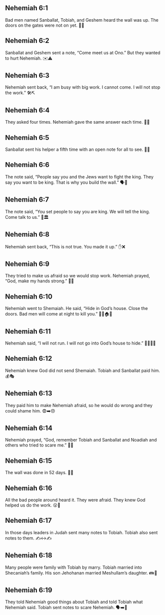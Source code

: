 ## Nehemiah 6:1
Bad men named Sanballat, Tobiah, and Geshem heard the wall was up. The doors on the gates were not on yet. 🧱🚪
## Nehemiah 6:2
Sanballat and Geshem sent a note, “Come meet us at Ono.” But they wanted to hurt Nehemiah. ✉️⚠️
## Nehemiah 6:3
Nehemiah sent back, “I am busy with big work. I cannot come. I will not stop the work.” 🛠️⛏️
## Nehemiah 6:4
They asked four times. Nehemiah gave the same answer each time. 🔁🛑
## Nehemiah 6:5
Sanballat sent his helper a fifth time with an open note for all to see. 📜👀
## Nehemiah 6:6
The note said, “People say you and the Jews want to fight the king. They say you want to be king. That is why you build the wall.” 🗣️👑
## Nehemiah 6:7
The note said, “You set people to say you are king. We will tell the king. Come talk to us.” 📣🏛️
## Nehemiah 6:8
Nehemiah sent back, “This is not true. You made it up.” ✋❌
## Nehemiah 6:9
They tried to make us afraid so we would stop work. Nehemiah prayed, “God, make my hands strong.” 🙏💪
## Nehemiah 6:10
Nehemiah went to Shemaiah. He said, “Hide in God’s house. Close the doors. Bad men will come at night to kill you.” 🏃‍♂️🏠🌙
## Nehemiah 6:11
Nehemiah said, “I will not run. I will not go into God’s house to hide.” 🚫🏃‍♂️⛪
## Nehemiah 6:12
Nehemiah knew God did not send Shemaiah. Tobiah and Sanballat paid him. 💰🎭
## Nehemiah 6:13
They paid him to make Nehemiah afraid, so he would do wrong and they could shame him. 😨➡️😞
## Nehemiah 6:14
Nehemiah prayed, “God, remember Tobiah and Sanballat and Noadiah and others who tried to scare me.” 🙏📖
## Nehemiah 6:15
The wall was done in 52 days. 🎉🧱
## Nehemiah 6:16
All the bad people around heard it. They were afraid. They knew God helped us do the work. 😮🙌
## Nehemiah 6:17
In those days leaders in Judah sent many notes to Tobiah. Tobiah also sent notes to them. ✍️↔️✍️
## Nehemiah 6:18
Many people were family with Tobiah by marry. Tobiah married into Shecaniah’s family. His son Jehohanan married Meshullam’s daughter. 👪💍
## Nehemiah 6:19
They told Nehemiah good things about Tobiah and told Tobiah what Nehemiah said. Tobiah sent notes to scare Nehemiah. 🗣️➡️📨
